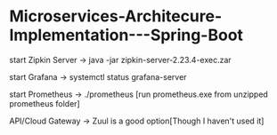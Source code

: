 # Microservices-Architecure-Implementation---Spring-Boot

start Zipkin Server -> java -jar zipkin-server-2.23.4-exec.zar

start Grafana -> systemctl status grafana-server

start Prometheus -> ./prometheus [run prometheus.exe from unzipped prometheus folder]

API/Cloud Gateway -> Zuul is a good option[Though I haven't used it]

